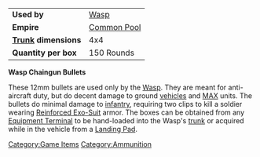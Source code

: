 |                                                 |                                              |
| ----------------------------------------------- | -------------------------------------------- |
| **Used by**                                     | [Wasp](../vehicles/Wasp.md)                  |
| **Empire**                                      | [Common Pool](../terminology/Common_Pool.md) |
| **[Trunk](../terminology/Trunk.md) dimensions** | 4x4                                          |
| **Quantity per box**                            | 150 Rounds                                   |

**Wasp Chaingun Bullets**

These 12mm bullets are used only by the [Wasp](../Wasp.md). They
are meant for anti-aircraft duty, but do decent damage to ground
[vehicles](../vehicles/Vehicle.md) and [MAX](../items/Mechanized_Assault_Exo-Suit.md) units. The
bullets do minimal damage to [infantry](../terminology/Infantry.md), requiring
two clips to kill a soldier wearing [Reinforced
Exo-Suit](../armor/Reinforced_Exo-Suit.md) armor. The boxes can be
obtained from any [Equipment Terminal](../items/Equipment_Terminal.md) to
be hand-loaded into the Wasp's [trunk](../terminology/Trunk.md) or acquired
while in the vehicle from a [Landing Pad](../items/Landing_Pad.md).

[Category:Game Items](Category:Game_Items.md)
[Category:Ammunition](Category:Ammunition.md)
